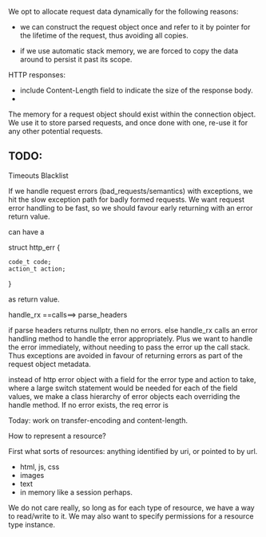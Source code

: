 We opt to allocate request data dynamically for the following reasons:

- we can construct the request object once and refer to it by pointer for the lifetime
of the request, thus avoiding all copies.

- if we use automatic stack memory, we are forced to copy the data around to persist it
past its scope.


HTTP responses:

- include Content-Length field to indicate the size of the response body.
- 


The memory for a request object should exist within the connection object.
We use it to store parsed requests, and once done with one, re-use it for any other potential requests.


TODO:
-----

Timeouts
Blacklist


If we handle request errors (bad_requests/semantics) with exceptions, we hit the slow exception path
for badly formed requests. We want request error handling to be fast, so we should favour early returning
with an error return value.

can have a

struct http_err {

    code_t code;
    action_t action;

}

as return value.

handle_rx ==calls==> parse_headers

if parse headers returns nullptr, then no errors.
else handle_rx calls an error handling method to handle the error appropriately. Plus we want to handle
the error immediately, without needing to pass the error up the call stack. Thus exceptions are avoided in favour of returning errors as part of the request object metadata.

instead of http error object with a field for the error type and action to take,
where a large switch statement would be needed for each of the field values, we make a class hierarchy
of error objects each overriding the handle method. If no error exists, the req error is 


Today: work on transfer-encoding and content-length.


How to represent a resource?

First what sorts of resources: anything identified by uri, or pointed to by url.
- html, js, css
- images
- text
- in memory like a session perhaps.

We do not care really, so long as for each type of resource, we have a way to read/write to it.
We may also want to specify permissions for a resource type instance.